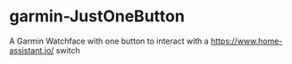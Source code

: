 # garmin-JustOneButton
A Garmin Watchface with one button to interact with a https://www.home-assistant.io/ switch
